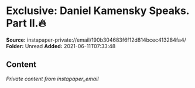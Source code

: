 # Exclusive: Daniel Kamensky Speaks. Part II.🔥

**Source:** instapaper-private://email/190b304683f6f12d814bcec413284fa4/
**Folder:** Unread
**Added:** 2021-06-11T07:33:48




## Content
*Private content from instapaper_email*
